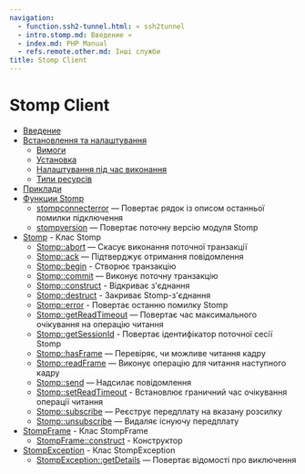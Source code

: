 ```yaml
---
navigation:
  - function.ssh2-tunnel.html: « ssh2tunnel
  - intro.stomp.md: Введение »
  - index.md: PHP Manual
  - refs.remote.other.md: Інші служби
title: Stomp Client
---
```

# Stomp Client

-   [Введение](intro.stomp.md)
-   [Встановлення та налаштування](stomp.setup.md)
    -   [Вимоги](stomp.requirements.md)
    -   [Установка](stomp.installation.md)
    -   [Налаштування під час виконання](stomp.configuration.md)
    -   [Типи ресурсів](stomp.resources.md)
-   [Приклади](stomp.examples.md)
-   [Функции Stomp](ref.stomp.md)
    -   [stompconnecterror](function.stomp-connect-error.html) — Повертає рядок із описом останньої помилки підключення
    -   [stompversion](function.stomp-version.html) — Повертає поточну версію модуля Stomp
-   [Stomp](class.stomp.md) - Клас Stomp
    -   [Stomp::abort](stomp.abort.md) — Скасує виконання поточної транзакції
    -   [Stomp::ack](stomp.ack.md) — Підтверджує отримання повідомлення
    -   [Stomp::begin](stomp.begin.md) - Створює транзакцію
    -   [Stomp::commit](stomp.commit.md) — Виконує поточну транзакцію
    -   [Stomp::construct](stomp.construct.md) - Відкриває з'єднання
    -   [Stomp::destruct](stomp.destruct.md) - Закриває Stomp-з'єднання
    -   [Stomp::error](stomp.error.md) - Повертає останню помилку Stomp
    -   [Stomp::getReadTimeout](stomp.getreadtimeout.md) — Повертає час максимального очікування на операцію читання
    -   [Stomp::getSessionId](stomp.getsessionid.md) - Повертає ідентифікатор поточної сесії Stomp
    -   [Stomp::hasFrame](stomp.hasframe.md) — Перевіряє, чи можливе читання кадру
    -   [Stomp::readFrame](stomp.readframe.md) — Виконує операцію для читання наступного кадру
    -   [Stomp::send](stomp.send.md) — Надсилає повідомлення
    -   [Stomp::setReadTimeout](stomp.setreadtimeout.md) - Встановлює граничний час очікування операції читання
    -   [Stomp::subscribe](stomp.subscribe.md) — Реєструє передплату на вказану розсилку
    -   [Stomp::unsubscribe](stomp.unsubscribe.md) — Видаляє існуючу передплату
-   [StompFrame](class.stompframe.md) - Клас StompFrame
    -   [StompFrame::construct](stompframe.construct.md) - Конструктор
-   [StompException](class.stompexception.md) - Клас StompException
    -   [StompException::getDetails](stomp.getdetails.md) — Повертає відомості про виключення
